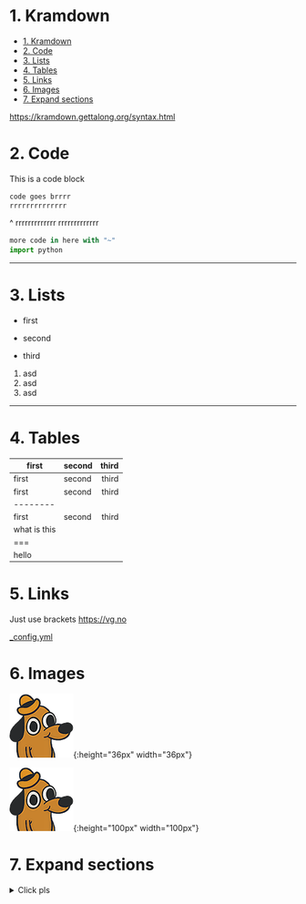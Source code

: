 # 1. Kramdown

- [1. Kramdown](#1-kramdown)
- [2. Code](#2-code)
- [3. Lists](#3-lists)
- [4. Tables](#4-tables)
- [5. Links](#5-links)
- [6. Images](#6-images)
- [7. Expand sections](#7-expand-sections)


<https://kramdown.gettalong.org/syntax.html>


# 2. Code

This is a code block

    code goes brrrr
    rrrrrrrrrrrrrr
^
    rrrrrrrrrrrrr
    rrrrrrrrrrrrr


~~~python
more code in here with "~"
import python
~~~

---

# 3. Lists

- first
* second
- third

1. asd
1. asd
1. asd

***

# 4. Tables

| first|second|third|
|----|:-----|------:|
| first|second|third|
| first|second|third|
|--------
| first|second|third|
| what is this
|===
| hello

# 5. Links

Just use brackets <https://vg.no>

[_config.yml](../_config.yml)


# 6. Images

![smiley](../images/fine.png){:height="36px" width="36px"}

![smiley](../images/fine.png){:height="100px" width="100px"}


# 7. Expand sections

<details>
<summary>Click pls</summary>

Hello there :smile:

</details>
